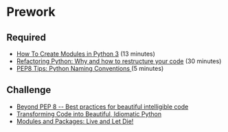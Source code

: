 Prework
======

Required
------

- [How To Create Modules in Python 3](https://www.youtube.com/watch?v=m6hhUBXcA-E) (13 minutes)
- [Refactoring Python: Why and how to restructure your code](https://www.youtube.com/watch?v=D_6ybDcU5gc) (30 minutes)
- [PEP8 Tips: Python Naming Conventions ](https://www.youtube.com/watch?v=Uw95Uc3xgWU) (5 minutes)

Challenge
-----

- [Beyond PEP 8 -- Best practices for beautiful intelligible code](https://www.youtube.com/watch?v=wf-BqAjZb8M)
- [Transforming Code into Beautiful, Idiomatic Python](https://www.youtube.com/watch?v=OSGv2VnC0go&t=56s)
- [Modules and Packages: Live and Let Die!](https://www.youtube.com/watch?v=0oTh1CXRaQ0)


